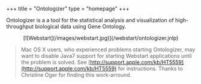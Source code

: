 +++
title = "Ontologizer"
type = "homepage"
+++

Ontologizer is a a tool for the statistical analysis and visualization of high-throughput biological
data using Gene Ontology.

<center>
[![Webstart](/images/webstart.jpg)](/webstart/ontologizer.jnlp)
</center>

>Mac OS X users, who experienced problems starting Ontologizer, may want to disable Java7 support for starting Webstart applications until the problem is solved. See [http://support.apple.com/kb/HT5559](http://support.apple.com/kb/HT5559) for instructions. Thanks to Christine Oger for finding this work-arround.



